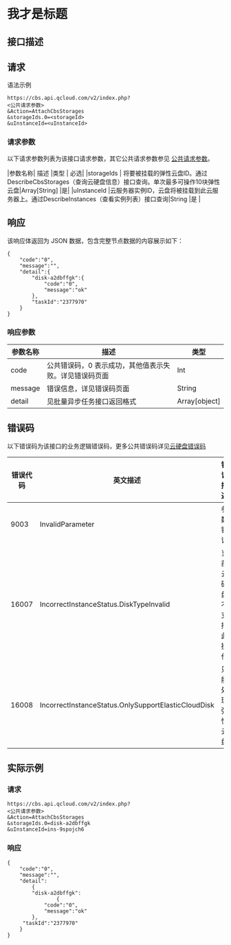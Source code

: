 # 我才是标题

## 接口描述

## 请求
语法示例
```
https://cbs.api.qcloud.com/v2/index.php?
<公共请求参数>
&Action=AttachCbsStorages
&storageIds.0=<storageId>
&uInstanceId=<uInstanceId>
```

### 请求参数
以下请求参数列表为该接口请求参数，其它公共请求参数参见 [公共请求参数](https://cloud.tencent.com/document/product/240/8320)。

|参数名称|		描述 |类型	| 必选|
|storageIds	|	将要被挂载的弹性云盘ID。通过DescribeCbsStorages（查询云硬盘信息）接口查询。单次最多可操作10块弹性云盘|Array[String]	|是|
|uInstanceId	|云服务器实例ID，云盘将被挂载到此云服务器上。通过DescribeInstances（查看实例列表）接口查询|String	|是	|

## 响应
该响应体返回为 JSON 数据，包含完整节点数据的内容展示如下：
```
{
    "code":"0",
    "message":"",
    "detail":{
        "disk-a2dbffgk":{
            "code":"0",
            "message":"ok"
        },
        "taskId":"2377970"
    }
}
```
### 响应参数

|参数名称|		描述 |类型	| 
|------|-------|-------|
|code	|公共错误码，0 表示成功，其他值表示失败。详见错误码页面|Int	|
|message|	错误信息，详见错误码页面|String	|
|detail|	见批量异步任务接口返回格式|Array[object]	|


## 错误码
以下错误码为该接口的业务逻辑错误码，更多公共错误码详见[云硬盘错误码](https://cloud.tencent.com/document/product/362/4207)

|错误代码	|英文描述	|错误描述|
|-----|-------|--------|
|9003|	InvalidParameter|	参数错误|
|16007|	IncorrectInstanceStatus.DiskTypeInvalid|	当前云硬盘不支持此操作|
|16008|	IncorrectInstanceStatus.OnlySupportElasticCloudDisk	|只能处理弹性云盘|

## 实际示例
### 请求
```
https://cbs.api.qcloud.com/v2/index.php?
<公共请求参数>
&Action=AttachCbsStorages
&storageIds.0=disk-a2dbffgk
&uInstanceId=ins-9spojch6

```
### 响应
```
{
    "code":"0",
    "message":"",
    "detail":
		{
        "disk-a2dbffgk":
				{
            "code":"0",
            "message":"ok"
        },
     "taskId":"2377970"
    }
}
```
